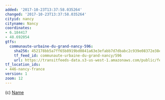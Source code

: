 ```yaml
---
added: '2017-10-23T13:37:58.035264'
changed: '2017-10-23T13:37:58.035264'
cityid: nancy
cityname: Nancy
coordinates:
- 6.184417
- 48.692054
gtfs:
  communaute-urbaine-du-grand-nancy-596:
    sha256: 452178bb5a7ff65b8919bd0841a63e3efabb7d7dbabc2c939e08372e38e6afb8
    tf_feed_id: communaute-urbaine-du-grand-nancy/596
    url: https://transitfeeds-data.s3-us-west-1.amazonaws.com/public/feeds/communaute-urbaine-du-grand-nancy/596/20171021/gtfs.zip
tf_location_ids:
- 446-nancy-france
version: 1
zoom: 12
---
```


(c) [Name](http://)